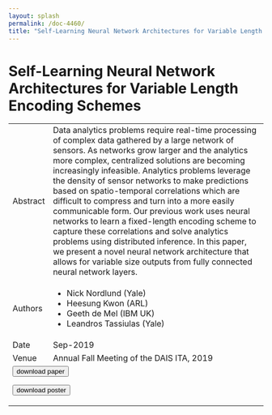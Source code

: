 ```yaml
---
layout: splash
permalink: /doc-4460/
title: "Self-Learning Neural Network Architectures for Variable Length Encoding Schemes"
---
```


# Self-Learning Neural Network Architectures for Variable Length Encoding Schemes

<table>
    <tbody>
    <tr>
        <td>Abstract</td>
        <td>Data analytics problems require real-time processing of complex data gathered by a large network of sensors. As networks grow larger and the analytics more complex, centralized solutions are becoming increasingly infeasible. Analytics problems leverage the density of sensor networks to make predictions based on spatio-temporal correlations which are difficult to compress and turn into a more easily communicable form. Our previous work uses neural networks to learn a fixed-length encoding scheme to capture these correlations and solve analytics problems using distributed inference. In this paper, we present a novel neural network architecture that allows for variable size outputs from fully connected neural network layers.</td>
    </tr>
    <tr>
        <td>Authors</td>
        <td>
            <ul>
                <li>Nick Nordlund (Yale)</li>
                <li>Heesung Kwon (ARL)</li>
                <li>Geeth de Mel (IBM UK)</li>
                <li>Leandros Tassiulas (Yale)</li>
            </ul>
        </td>
    </tr>
    <tr>
        <td>Date</td>
        <td>Sep-2019</td>
    </tr>
    <tr>
        <td>Venue</td>
        <td>Annual Fall Meeting of the DAIS ITA, 2019</td>
    </tr>
        <tr>
            <td colspan="2">
                <form method="get" action="https://ibm.box.com/v/doc-4460-paper">
                    <button type="submit">download paper</button>
                </form>
                <form method="get" action="https://ibm.box.com/v/doc-4460-poster">
                    <button type="submit">download poster</button>
                </form>
            </td>
        </tr>
    </tbody>
</table>
